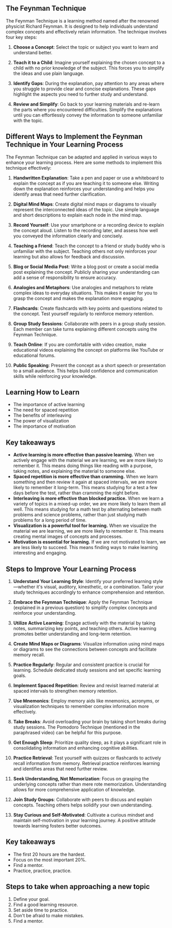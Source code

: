 ## The Feynman Technique

The Feynman Technique is a learning method named after the renowned physicist Richard Feynman. It is designed to help individuals understand complex concepts and effectively retain information. The technique involves four key steps:

1. **Choose a Concept**: Select the topic or subject you want to learn and understand better.

2. **Teach it to a Child**: Imagine yourself explaining the chosen concept to a child with no prior knowledge of the subject. This forces you to simplify the ideas and use plain language.

3. **Identify Gaps**: During the explanation, pay attention to any areas where you struggle to provide clear and concise explanations. These gaps highlight the aspects you need to further study and understand.

4. **Review and Simplify**: Go back to your learning materials and re-learn the parts where you encountered difficulties. Simplify the explanations until you can effortlessly convey the information to someone unfamiliar with the topic.

## Different Ways to Implement the Feynman Technique in Your Learning Process

The Feynman Technique can be adapted and applied in various ways to enhance your learning process. Here are some methods to implement this technique effectively:

1. **Handwritten Explanation**: Take a pen and paper or use a whiteboard to explain the concept as if you are teaching it to someone else. Writing down the explanation reinforces your understanding and helps you identify areas that need further clarification.

2. **Digital Mind Maps**: Create digital mind maps or diagrams to visually represent the interconnected ideas of the topic. Use simple language and short descriptions to explain each node in the mind map.

3. **Record Yourself**: Use your smartphone or a recording device to explain the concept aloud. Listen to the recording later, and assess how well you conveyed the information clearly and concisely.

4. **Teaching a Friend**: Teach the concept to a friend or study buddy who is unfamiliar with the subject. Teaching others not only reinforces your learning but also allows for feedback and discussion.

5. **Blog or Social Media Post**: Write a blog post or create a social media post explaining the concept. Publicly sharing your understanding can add a sense of responsibility to ensure accuracy.

6. **Analogies and Metaphors**: Use analogies and metaphors to relate complex ideas to everyday situations. This makes it easier for you to grasp the concept and makes the explanation more engaging.

7. **Flashcards**: Create flashcards with key points and questions related to the concept. Test yourself regularly to reinforce memory retention.

8. **Group Study Sessions**: Collaborate with peers in a group study session. Each member can take turns explaining different concepts using the Feynman Technique.

9. **Teach Online**: If you are comfortable with video creation, make educational videos explaining the concept on platforms like YouTube or educational forums.

10. **Public Speaking**: Present the concept as a short speech or presentation to a small audience. This helps build confidence and communication skills while reinforcing your knowledge.
    
 ## Learning How to Learn


* The importance of active learning
* The need for spaced repetition
* The benefits of interleaving
* The power of visualization
* The importance of motivation


## Key takeaways

* **Active learning is more effective than passive learning.** When we actively engage with the material we are learning, we are more likely to remember it. This means doing things like reading with a purpose, taking notes, and explaining the material to someone else.
* **Spaced repetition is more effective than cramming.** When we learn something and then review it again at spaced intervals, we are more likely to remember it long-term. This means studying for a test a few days before the test, rather than cramming the night before.
* **Interleaving is more effective than blocked practice.** When we learn a variety of topics in a mixed-up order, we are more likely to learn them all well. This means studying for a math test by alternating between math problems and science problems, rather than just studying math problems for a long period of time.
* **Visualization is a powerful tool for learning.** When we visualize the material we are learning, we are more likely to remember it. This means creating mental images of concepts and processes.
* **Motivation is essential for learning.** If we are not motivated to learn, we are less likely to succeed. This means finding ways to make learning interesting and engaging.



## Steps to Improve Your Learning Process

1. **Understand Your Learning Style**: Identify your preferred learning style—whether it's visual, auditory, kinesthetic, or a combination. Tailor your study techniques accordingly to enhance comprehension and retention.

2. **Embrace the Feynman Technique**: Apply the Feynman Technique (explained in a previous question) to simplify complex concepts and reinforce your understanding.

3. **Utilize Active Learning**: Engage actively with the material by taking notes, summarizing key points, and teaching others. Active learning promotes better understanding and long-term retention.

4. **Create Mind Maps or Diagrams**: Visualize information using mind maps or diagrams to see the connections between concepts and facilitate memory recall.

5. **Practice Regularly**: Regular and consistent practice is crucial for learning. Schedule dedicated study sessions and set specific learning goals.

6. **Implement Spaced Repetition**: Review and revisit learned material at spaced intervals to strengthen memory retention.

7. **Use Mnemonics**: Employ memory aids like mnemonics, acronyms, or visualization techniques to remember complex information more effectively.

8. **Take Breaks**: Avoid overloading your brain by taking short breaks during study sessions. The Pomodoro Technique (mentioned in the paraphrased video) can be helpful for this purpose.

9. **Get Enough Sleep**: Prioritize quality sleep, as it plays a significant role in consolidating information and enhancing cognitive abilities.

10. **Practice Retrieval**: Test yourself with quizzes or flashcards to actively recall information from memory. Retrieval practice reinforces learning and identifies areas that need further review.

11. **Seek Understanding, Not Memorization**: Focus on grasping the underlying concepts rather than mere rote memorization. Understanding allows for more comprehensive application of knowledge.

12. **Join Study Groups**: Collaborate with peers to discuss and explain concepts. Teaching others helps solidify your own understanding.

13. **Stay Curious and Self-Motivated**: Cultivate a curious mindset and maintain self-motivation in your learning journey. A positive attitude towards learning fosters better outcomes.


## Key takeaways

* The first 20 hours are the hardest.
* Focus on the most important 20%.
* Find a mentor.
* Practice, practice, practice.

## Steps to take when approaching a new topic

1. Define your goal.
2. Find a good learning resource.
3. Set aside time to practice.
4. Don't be afraid to make mistakes.
5. Find a mentor.




